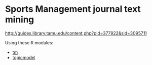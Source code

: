 # Sports Management journal text mining

http://guides.library.tamu.edu/content.php?pid=377922&sid=3095711

Using these R modules:

* [tm](https://cran.r-project.org/package=tm)
* [topicmodel](https://cran.r-project.org/package=topicmodels)
